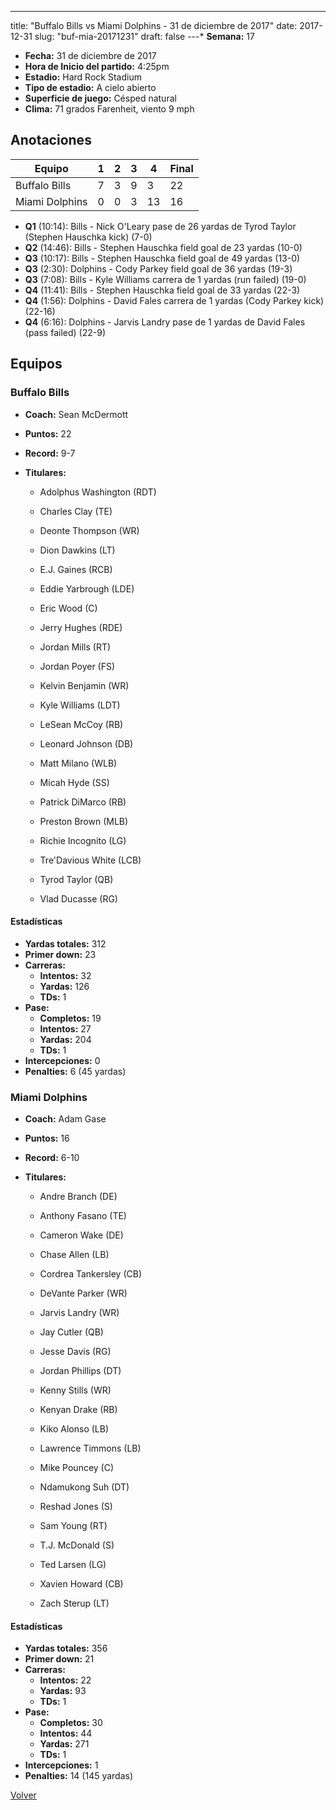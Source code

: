 ---
title: "Buffalo Bills vs Miami Dolphins - 31 de diciembre de 2017"
date: 2017-12-31
slug: "buf-mia-20171231"
draft: false
---* **Semana:** 17
* **Fecha:** 31 de diciembre de 2017
* **Hora de Inicio del partido:** 4:25pm
* **Estadio:** Hard Rock Stadium
* **Tipo de estadio:** A cielo abierto
* **Superficie de juego:** Césped natural
* **Clima:** 71 grados Farenheit, viento 9 mph




## Anotaciones
| Equipo | 1 | 2 | 3 | 4 | Final |
|--------|---|---|---|---|-------|
| Buffalo Bills  | 7 | 3 | 9 | 3  | 22 |
| Miami Dolphins  | 0 | 0 | 3 | 13  | 16 |
* **Q1** (10:14): Bills - Nick O'Leary pase de 26 yardas de Tyrod Taylor (Stephen Hauschka kick) (7-0)
* **Q2** (14:46): Bills - Stephen Hauschka field goal de 23 yardas (10-0)
* **Q3** (10:17): Bills - Stephen Hauschka field goal de 49 yardas (13-0)
* **Q3** (2:30): Dolphins - Cody Parkey field goal de 36 yardas (19-3)
* **Q3** (7:08): Bills - Kyle Williams carrera de 1 yardas (run failed) (19-0)
* **Q4** (11:41): Bills - Stephen Hauschka field goal de 33 yardas (22-3)
* **Q4** (1:56): Dolphins - David Fales carrera de 1 yardas (Cody Parkey kick) (22-16)
* **Q4** (6:16): Dolphins - Jarvis Landry pase de 1 yardas de David Fales (pass failed) (22-9)


## Equipos


### Buffalo Bills
* **Coach:** Sean McDermott
* **Puntos:** 22
* **Record:** 9-7
* **Titulares:** 

  * Adolphus Washington (RDT) 

  * Charles Clay (TE) 

  * Deonte Thompson (WR) 

  * Dion Dawkins (LT) 

  * E.J. Gaines (RCB) 

  * Eddie Yarbrough (LDE) 

  * Eric Wood (C) 

  * Jerry Hughes (RDE) 

  * Jordan Mills (RT) 

  * Jordan Poyer (FS) 

  * Kelvin Benjamin (WR) 

  * Kyle Williams (LDT) 

  * LeSean McCoy (RB) 

  * Leonard Johnson (DB) 

  * Matt Milano (WLB) 

  * Micah Hyde (SS) 

  * Patrick DiMarco (RB) 

  * Preston Brown (MLB) 

  * Richie Incognito (LG) 

  * Tre'Davious White (LCB) 

  * Tyrod Taylor (QB) 

  * Vlad Ducasse (RG) 

#### Estadísticas
* **Yardas totales:** 312
* **Primer down:** 23
* **Carreras:**
  * **Intentos:** 32
  * **Yardas:** 126
  * **TDs:** 1
* **Pase:**
  * **Completos:** 19
  * **Intentos:** 27
  * **Yardas:** 204
  * **TDs:** 1
* **Intercepciones:** 0
* **Penalties:** 6 (45 yardas)

### Miami Dolphins
* **Coach:** Adam Gase
* **Puntos:** 16
* **Record:** 6-10
* **Titulares:** 

  * Andre Branch (DE) 

  * Anthony Fasano (TE) 

  * Cameron Wake (DE) 

  * Chase Allen (LB) 

  * Cordrea Tankersley (CB) 

  * DeVante Parker (WR) 

  * Jarvis Landry (WR) 

  * Jay Cutler (QB) 

  * Jesse Davis (RG) 

  * Jordan Phillips (DT) 

  * Kenny Stills (WR) 

  * Kenyan Drake (RB) 

  * Kiko Alonso (LB) 

  * Lawrence Timmons (LB) 

  * Mike Pouncey (C) 

  * Ndamukong Suh (DT) 

  * Reshad Jones (S) 

  * Sam Young (RT) 

  * T.J. McDonald (S) 

  * Ted Larsen (LG) 

  * Xavien Howard (CB) 

  * Zach Sterup (LT) 

#### Estadísticas
* **Yardas totales:** 356
* **Primer down:** 21
* **Carreras:**
  * **Intentos:** 22
  * **Yardas:** 93
  * **TDs:** 1
* **Pase:**
  * **Completos:** 30
  * **Intentos:** 44
  * **Yardas:** 271
  * **TDs:** 1
* **Intercepciones:** 1
* **Penalties:** 14 (145 yardas)


[Volver](/historia/2017)
